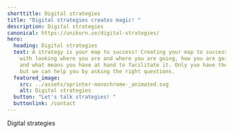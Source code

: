 ```yaml
---
shorttitle: Digital strategies
title: "Digital strategies creates magic! "
description: Digital strategies
canonical: https://unikorn.se/digital-strategies/
hero:
  heading: Digital strategies
  text: A strategy is your map to success! Creating your map to success starts
    with looking where you are and where you are going, how you are going there
    and what means you have at hand to facilitate it. Only yuo have the answers,
    but we can help you by asking the right questions.
  featured_image:
    src: ../assets/sprinter-monochrome-_animated.svg
    alt: Digital strategies
  button: "Let's talk strategies! "
  buttonlink: /contact
---
```

Digital strategies